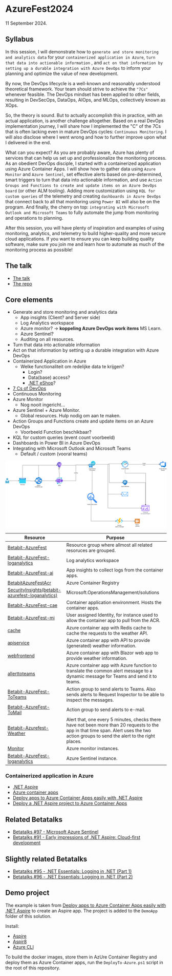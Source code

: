 # AzureFest2024

11 September 2024.

## Syllabus

In this session, I will demonstrate how to `generate and store monitoring and analytics data` for your `containerized application in Azure`, `turn that data into actionable information` , and `act on that information by setting up a durable integration with Azure DevOps` to inform your planning and optimize the value of new development.

By now, the DevOps lifecycle is a well-known and reasonably understood theoretical framework. Your team should strive to achieve the `"7Cs"` whenever feasible. The DevOps mindset has been applied to other fields, resulting in DevSecOps, DataOps, AIOps, and MLOps, collectively known as XOps.

So, the theory is sound. But to actually accomplish this in practice, with an actual application, is another challenge altogether. Based on a real DevOps implementation journey, I will share how I implemented the "C" of the 7Cs that is often lacking even in mature DevOps cycles: `Continuous Monitoring`. I will also disclose where I went wrong and how to further improve upon what I delivered in the end.

What can you expect? As you are probably aware, Azure has plenty of services that can help us set up and professionalize the monitoring process. As an obedient DevOps disciple, I started with a containerized application using Azure Container Apps. I will show how to gather data using `Azure Monitor` and `Azure Sentinel`, set effective alerts based on pre-determined, smart triggers to turn that data into actionable information, and use `Action Groups and Functions to create and update items on an Azure DevOps board` (or other ALM tooling). Adding more customization using `KQL for custom queries` of the telemetry and creating `dashboards in Azure DevOps` that connect back to all that monitoring using `Power BI` will also be on the program. And finally, the cherry on top: `integrating with Microsoft Outlook and Microsoft Teams` to fully automate the jump from monitoring and operations to planning.

After this session, you will have plenty of inspiration and examples of using monitoring, analytics, and telemetry to build higher-quality and more secure cloud applications. If you want to ensure you can keep building quality software, make sure you join me and learn how to automate as much of the monitoring process as possible!

## The talk

- [The talk](https://www.azurefest.nl/2024/session/achieving-continuous-monitoring-by-integrating-azure-and-azure-devops)
- [The repo](https://github.com/JelleFremery/AzureFest2024.git)

## Core elements

- Generate and store monitoring and analytics data
  - App insights (Client? and Server side)
  - Log Analytics workspace
  - Azure monitor? -> **koppeling Azure DevOps work items** MS Learn.
  - Azure Sentinel?
  - Auditing on all resources.
- Turn that data into actionable information
- Act on that information by setting up a durable integration with Azure DevOps
- Containerized Application in Azure
  - Welke functionaliteit om redelijke data te krijgen?
    - Login?
    - Data(base) access?
    - [.NET eShop](https://github.com/dotnet/eShop)?
- [7 Cs of DevOps](https://www.geeksforgeeks.org/devops-lifecycle/)
- Continuous Monitoring
- Azure Monitor
  - Nog nooit ingericht...
- Azure Sentinel + Azure Monitor.
  - Global resources. Hulp nodig om aan te maken.
- Action Groups and Functions create and update items on an Azure DevOps
  - Voorbeeld Function beschikbaar?
- KQL for custom queries (event count voorbeeld)
- Dashboards in Power BI in Azure DevOps
- Integrating with Microsoft Outlook and Microsoft Teams
  - Default / custom (vooral teams)

![overview](Overview.drawio.png)

| Resource | Purpose |
| --- | --- |
| [Betabit-AzureFest](https://portal.azure.com/?feature.tokencaching=true&feature.internalgraphapiversion=true#@betabitextranet.onmicrosoft.com/resource/subscriptions/0c714ab2-4eb7-414f-8b6d-9acf76aa80ca/resourceGroups/Betabit-AzureFest/overview) | Resource group where allmost all related resoruces are grouped. |
| [Betabit-AzureFest-loganalytics](https://portal.azure.com/#@betabitextranet.onmicrosoft.com/resource/subscriptions/0c714ab2-4eb7-414f-8b6d-9acf76aa80ca/resourceGroups/Betabit-AzureFest/providers/Microsoft.OperationalInsights/workspaces/Betabit-AzureFest-loganalytics) | Log analytics workspace |
| [Betabit-AzureFest-ai](https://portal.azure.com/#@betabitextranet.onmicrosoft.com/resource/subscriptions/0c714ab2-4eb7-414f-8b6d-9acf76aa80ca/resourceGroups/Betabit-AzureFest/providers/microsoft.insights/components/Betabit-AzureFest-ai) | App insights to collect logs from the container apps. |
| [BetabitAzureFestAcr](https://portal.azure.com/#@betabitextranet.onmicrosoft.com/resource/subscriptions/0c714ab2-4eb7-414f-8b6d-9acf76aa80ca/resourceGroups/Betabit-AzureFest/providers/Microsoft.ContainerRegistry/registries/BetabitAzureFestAcr) | Azure Container Registry |
| [SecurityInsights(betabit-azurefest-loganalytics)](https://portal.azure.com/#@betabitextranet.onmicrosoft.com/resource/subscriptions/0c714ab2-4eb7-414f-8b6d-9acf76aa80ca/resourceGroups/betabit-azurefest/providers/Microsoft.OperationsManagement/solutions/SecurityInsights(betabit-azurefest-loganalytics)) | Microsoft.OperationsManagement/solutions |
| [Betabit-AzureFest-cae](https://portal.azure.com/#@betabitextranet.onmicrosoft.com/resource/subscriptions/0c714ab2-4eb7-414f-8b6d-9acf76aa80ca/resourceGroups/Betabit-AzureFest/providers/Microsoft.App/managedEnvironments/Betabit-AzureFest-cae) | Container application environment. Hosts the container apps. |
| [Betabit-AzureFest-mi](https://portal.azure.com/#@betabitextranet.onmicrosoft.com/resource/subscriptions/0c714ab2-4eb7-414f-8b6d-9acf76aa80ca/resourceGroups/Betabit-AzureFest/providers/Microsoft.ManagedIdentity/userAssignedIdentities/Betabit-AzureFest-mi) | User assigned Identity, for instance used to allow the container app to pull from the ACR. |
| [cache](https://portal.azure.com/#@betabitextranet.onmicrosoft.com/resource/subscriptions/0c714ab2-4eb7-414f-8b6d-9acf76aa80ca/resourceGroups/Betabit-AzureFest/providers/Microsoft.App/containerApps/cache) | Azure container app with Redis cache to cache the requests to the weather API. |
| [apiservice](https://portal.azure.com/#@betabitextranet.onmicrosoft.com/resource/subscriptions/0c714ab2-4eb7-414f-8b6d-9acf76aa80ca/resourceGroups/Betabit-AzureFest/providers/Microsoft.App/containerApps/apiservice) | Azure container app with API to provide (generated) weather information. |
| [webfrontend](https://portal.azure.com/#@betabitextranet.onmicrosoft.com/resource/subscriptions/0c714ab2-4eb7-414f-8b6d-9acf76aa80ca/resourceGroups/Betabit-AzureFest/providers/Microsoft.App/containerApps/webfrontend) | Azure container app with Blazor web app to provide weather information. |
| [allerttoteams](https://portal.azure.com/#@betabitextranet.onmicrosoft.com/resource/subscriptions/0c714ab2-4eb7-414f-8b6d-9acf76aa80ca/resourceGroups/Betabit-AzureFest/providers/Microsoft.App/containerApps/allerttoteams) | Azure container app with Azure function to translate the common alert message to a dynamic message for Teams and send it to teams. |
| [Betabit-AzureFest-ToTeams](https://portal.azure.com/#@betabitextranet.onmicrosoft.com/resource/subscriptions/0c714ab2-4eb7-414f-8b6d-9acf76aa80ca/resourceGroups/Betabit-AzureFest/providers/microsoft.insights/actiongroups/Betabit-AzureFest-ToTeams) | Action group to send alerts to Teams. Also sends alerts to Request Inspector to be able to inspect the messages. |
| [Betabit-AzureFest-ToMail](https://portal.azure.com/#@betabitextranet.onmicrosoft.com/resource/subscriptions/0c714ab2-4eb7-414f-8b6d-9acf76aa80ca/resourceGroups/Betabit-AzureFest/providers/microsoft.insights/actiongroups/Betabit-AzureFest-ToMail) | Action group to send alerts to e-mail. |
| [Betabit-Azurefest-Weather](https://portal.azure.com/#@betabitextranet.onmicrosoft.com/resource/subscriptions/0c714ab2-4eb7-414f-8b6d-9acf76aa80ca/resourceGroups/Betabit-AzureFest/providers/microsoft.insights/scheduledqueryrules/Betabit-Azurefest-Weather) | Alert that, one every 5 minutes, checks there have not been more than 20 requests to the app in that time span. Alert uses the two action groups to send the alert to the right places. |
| [Monitor](https://portal.azure.com/#view/Microsoft_Azure_Monitoring/AzureMonitoringBrowseBlade/) | Azure monitor instances. |
| [Betabit-AzureFest-loganalytics](https://portal.azure.com/#view/Microsoft_Azure_Security_Insights/MainMenuBlade/~/0/id/%2Fsubscriptions%2F0c714ab2-4eb7-414f-8b6d-9acf76aa80ca%2Fresourcegroups%2Fbetabit-azurefest%2Fproviders%2Fmicrosoft.securityinsightsarg%2Fsentinel%2Fbetabit-azurefest-loganalytics) | Azure Sentinel instance. |

### Containerized application in Azure

- [.NET Aspire](https://learn.microsoft.com/en-us/dotnet/aspire/)
- [Azure container apps](https://azure.microsoft.com/en-us/products/container-apps)
- [Deploy apps to Azure Container Apps easily with .NET Aspire](https://techcommunity.microsoft.com/t5/apps-on-azure-blog/deploy-apps-to-azure-container-apps-easily-with-net-aspire/ba-p/4032711)
- [Deploy a .NET Aspire project to Azure Container Apps](https://learn.microsoft.com/en-us/dotnet/aspire/deployment/azure/aca-deployment?tabs=visual-studio%2Clinux%2Cpowershell&pivots=azure-azd)

## Related Betatalks

- [Betatalks #97 - Microsoft Azure Sentinel](https://www.betabit.nl/betatalks-videos/betatalks-97-microsoft-azure-sentinel)
- [Betatalks #91 - Early impressions of .NET Aspire: Cloud-first development](https://www.betabit.nl/betatalks-videos/betatalks-91-early-impressions-of-net-aspire-cloud-first-development)

## Slightly related Betatalks

- [Betatalks #95 - .NET Essentials: Logging in .NET (Part 1)](https://www.betabit.nl/betatalks-videos/betatalks-95-net-essentials-logging-in-net-part-1)
- [Betatalks #96 - .NET Essentials: Logging in .NET (Part 2)](https://www.betabit.nl/betatalks-videos/betatalks-96-net-essentials-logging-in-net-part-2)

## Demo project

The example is taken from  [Deploy apps to Azure Container Apps easily with .NET Aspire](https://techcommunity.microsoft.com/t5/apps-on-azure-blog/deploy-apps-to-azure-container-apps-easily-with-net-aspire/ba-p/4032711) to create an Aspire app. The project is added to the `DemoApp` folder of this solution.

Install:

- [Aspire](https://learn.microsoft.com/en-us/dotnet/aspire/fundamentals/setup-tooling)
- [Aspir8](https://github.com/prom3theu5/aspirational-manifests)
- [Azure CLI](https://learn.microsoft.com/en-us/cli/azure/)

To build the docker images, store them in AzUre Container Registry and deploy them as Azure Container apps, run the `DeployTo-Azure.ps1` script in the root of this repository.
